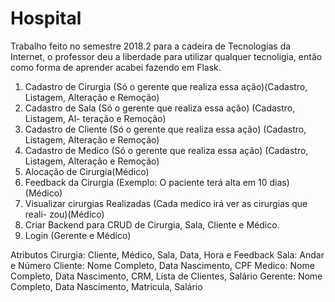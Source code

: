 # Hospital

Trabalho feito no semestre 2018.2 para a cadeira de Tecnologias da Internet, o professor deu a liberdade para utilizar qualquer
tecnoligia, então como forma de aprender acabei fazendo em Flask.

1. Cadastro de Cirurgia (Só o gerente que realiza essa ação)(Cadastro, Listagem,
Alteração e Remoção)
2. Cadastro de Sala (Só o gerente que realiza essa ação) (Cadastro, Listagem, Al-
teração e Remoção)
3. Cadastro de Cliente (Só o gerente que realiza essa ação) (Cadastro, Listagem,
Alteração e Remoção)
4. Cadastro de Medico (Só o gerente que realiza essa ação) (Cadastro, Listagem,
Alteração e Remoção)
5. Alocação de Cirurgia(Médico)
6. Feedback da Cirurgia (Exemplo: O paciente terá alta em 10 dias)(Médico)
7. Visualizar cirurgias Realizadas (Cada medico irá ver as cirurgias que reali-
zou)(Médico)
8. Criar Backend para CRUD de Cirurgia, Sala, Cliente e Médico.
9. Login (Gerente e Médico)


Atributos
Cirurgia: Cliente, Médico, Sala, Data, Hora e Feedback
Sala: Andar e Número
Cliente: Nome Completo, Data Nascimento, CPF
Medico: Nome Completo, Data Nascimento, CRM, Lista de Clientes, Salário
Gerente: Nome Completo, Data Nascimento, Matricula, Salário
